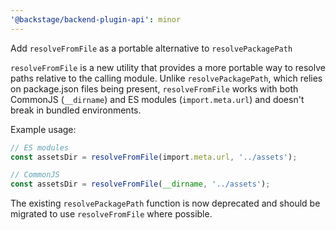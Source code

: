 ```yaml
---
'@backstage/backend-plugin-api': minor
---
```


Add `resolveFromFile` as a portable alternative to `resolvePackagePath`

`resolveFromFile` is a new utility that provides a more portable way to resolve paths relative to the calling module. Unlike `resolvePackagePath`, which relies on package.json files being present, `resolveFromFile` works with both CommonJS (`__dirname`) and ES modules (`import.meta.url`) and doesn't break in bundled environments.

Example usage:
```ts
// ES modules
const assetsDir = resolveFromFile(import.meta.url, '../assets');

// CommonJS  
const assetsDir = resolveFromFile(__dirname, '../assets');
```

The existing `resolvePackagePath` function is now deprecated and should be migrated to use `resolveFromFile` where possible.